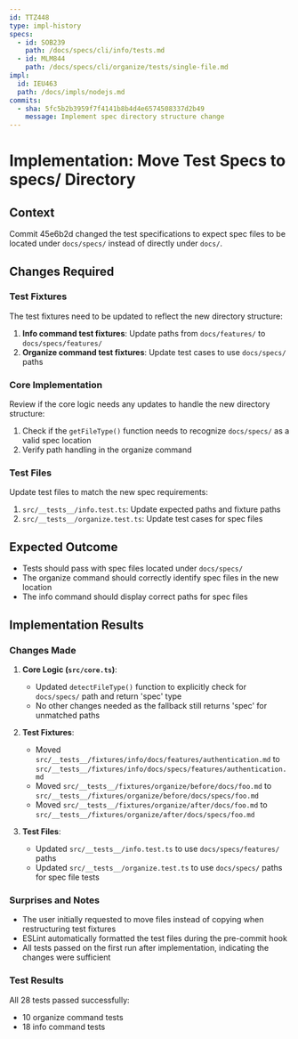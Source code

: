 ```yaml
---
id: TTZ448
type: impl-history
specs:
  - id: SOB239
    path: /docs/specs/cli/info/tests.md
  - id: MLM844
    path: /docs/specs/cli/organize/tests/single-file.md
impl:
  id: IEU463
  path: /docs/impls/nodejs.md
commits:
  - sha: 5fc5b2b3959f7f4141b8b4d4e6574508337d2b49
    message: Implement spec directory structure change
---
```


# Implementation: Move Test Specs to specs/ Directory

## Context

Commit 45e6b2d changed the test specifications to expect spec files to be located under `docs/specs/` instead of directly under `docs/`.

## Changes Required

### Test Fixtures

The test fixtures need to be updated to reflect the new directory structure:

1. **Info command test fixtures**: Update paths from `docs/features/` to `docs/specs/features/`
2. **Organize command test fixtures**: Update test cases to use `docs/specs/` paths

### Core Implementation

Review if the core logic needs any updates to handle the new directory structure:

1. Check if the `getFileType()` function needs to recognize `docs/specs/` as a valid spec location
2. Verify path handling in the organize command

### Test Files

Update test files to match the new spec requirements:

1. `src/__tests__/info.test.ts`: Update expected paths and fixture paths
2. `src/__tests__/organize.test.ts`: Update test cases for spec files

## Expected Outcome

- Tests should pass with spec files located under `docs/specs/`
- The organize command should correctly identify spec files in the new location
- The info command should display correct paths for spec files

## Implementation Results

### Changes Made

1. **Core Logic (`src/core.ts`)**:
   - Updated `detectFileType()` function to explicitly check for `docs/specs/` path and return 'spec' type
   - No other changes needed as the fallback still returns 'spec' for unmatched paths

2. **Test Fixtures**:
   - Moved `src/__tests__/fixtures/info/docs/features/authentication.md` to `src/__tests__/fixtures/info/docs/specs/features/authentication.md`
   - Moved `src/__tests__/fixtures/organize/before/docs/foo.md` to `src/__tests__/fixtures/organize/before/docs/specs/foo.md`
   - Moved `src/__tests__/fixtures/organize/after/docs/foo.md` to `src/__tests__/fixtures/organize/after/docs/specs/foo.md`

3. **Test Files**:
   - Updated `src/__tests__/info.test.ts` to use `docs/specs/features/` paths
   - Updated `src/__tests__/organize.test.ts` to use `docs/specs/` paths for spec file tests

### Surprises and Notes

- The user initially requested to move files instead of copying when restructuring test fixtures
- ESLint automatically formatted the test files during the pre-commit hook
- All tests passed on the first run after implementation, indicating the changes were sufficient

### Test Results

All 28 tests passed successfully:

- 10 organize command tests
- 18 info command tests

